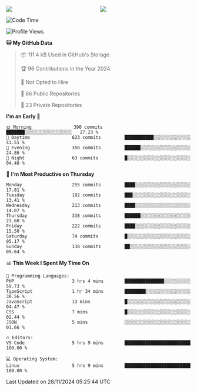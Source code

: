 <p style="display:flex;align-items:center;column-gap:0.5rem;" align="center">
  <img style="flex-grow:1;align-self:stretch;object-fit:cover;"  src ="https://github-readme-stats.vercel.app/api?username=gnoluv9x&show_icons=true&count_private=true&theme=chartreuse-dark&hide_border=true">
  <img style="flex-grow:1;align-self:stretch;object-fit:cover;"src ="https://github-readme-stats.vercel.app/api/top-langs/?username=gnoluv9x&layout=compact&hide_border=true&theme=chartreuse-dark&&langs_count=6&hide=jupyter%20notebook,tex,css,php&exclude_repo=Pacman-AI">
</p>

<!--START_SECTION:waka-->
![Code Time](http://img.shields.io/badge/Code%20Time-950%20hrs%2029%20mins-blue)

![Profile Views](http://img.shields.io/badge/Profile%20Views-1-blue)

**🐱 My GitHub Data** 

> 📦 111.4 kB Used in GitHub's Storage 
 > 
> 🏆 96 Contributions in the Year 2024
 > 
> 🚫 Not Opted to Hire
 > 
> 📜 66 Public Repositories 
 > 
> 🔑 23 Private Repositories 
 > 
**I'm an Early 🐤** 

```text
🌞 Morning                390 commits         ███████░░░░░░░░░░░░░░░░░░   27.23 % 
🌆 Daytime                623 commits         ███████████░░░░░░░░░░░░░░   43.51 % 
🌃 Evening                356 commits         ██████░░░░░░░░░░░░░░░░░░░   24.86 % 
🌙 Night                  63 commits          █░░░░░░░░░░░░░░░░░░░░░░░░   04.40 % 
```
📅 **I'm Most Productive on Thursday** 

```text
Monday                   255 commits         ████░░░░░░░░░░░░░░░░░░░░░   17.81 % 
Tuesday                  192 commits         ███░░░░░░░░░░░░░░░░░░░░░░   13.41 % 
Wednesday                213 commits         ████░░░░░░░░░░░░░░░░░░░░░   14.87 % 
Thursday                 338 commits         ██████░░░░░░░░░░░░░░░░░░░   23.60 % 
Friday                   222 commits         ████░░░░░░░░░░░░░░░░░░░░░   15.50 % 
Saturday                 74 commits          █░░░░░░░░░░░░░░░░░░░░░░░░   05.17 % 
Sunday                   138 commits         ██░░░░░░░░░░░░░░░░░░░░░░░   09.64 % 
```


📊 **This Week I Spent My Time On** 

```text
💬 Programming Languages: 
PHP                      3 hrs 4 mins        ███████████████░░░░░░░░░░   59.73 % 
TypeScript               1 hr 34 mins        ████████░░░░░░░░░░░░░░░░░   30.56 % 
JavaScript               13 mins             █░░░░░░░░░░░░░░░░░░░░░░░░   04.47 % 
CSS                      7 mins              █░░░░░░░░░░░░░░░░░░░░░░░░   02.44 % 
JSON                     5 mins              ░░░░░░░░░░░░░░░░░░░░░░░░░   01.66 % 

🔥 Editors: 
VS Code                  5 hrs 9 mins        █████████████████████████   100.00 % 

💻 Operating System: 
Linux                    5 hrs 9 mins        █████████████████████████   100.00 % 
```


 Last Updated on 28/11/2024 05:25:44 UTC
<!--END_SECTION:waka-->

